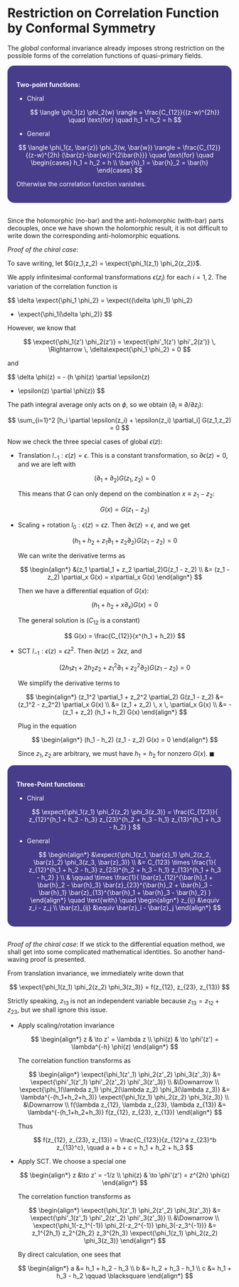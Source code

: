 <style>
    .katex {
        font-size: 1.1em;
    }
    .remark {
        border-radius: 15px;
        padding: 20px;
        background-color: SeaGreen;
        color: White;
    }
    .result {
        border-radius: 15px;
        padding: 20px;
        background-color: DarkSlateBlue;
        color: White;
    }
</style>

# Restriction on Correlation Function by Conformal Symmetry

The *global* conformal invariance already imposes strong restriction on the possible forms of the correlation functions of quasi-primary fields.

<div class="result">

**Two-point functions:**

- Chiral
    
    $$
    \langle \phi_1(z) \phi_2(w) \rangle
    = \frac{C_{12}}{(z-w)^{2h}}
    \quad \text{for} \quad
    h_1 = h_2 = h
    $$

- General

$$
\langle \phi_1(z, \bar{z}) \phi_2(w, \bar{w}) \rangle 
= \frac{C_{12}}{(z-w)^{2h} (\bar{z}-\bar{w})^{2\bar{h}}} 
\quad \text{for} \quad
\begin{cases}
    h_1 = h_2 = h \\
    \bar{h}_1 = \bar{h}_2 = \bar{h}
\end{cases}
$$

Otherwise the correlation function vanishes. 

</div><br>

<!-- <div class="remark">

*Remark*: In order that the correlation function is single-valued, $h$ for a chiral/anti-chiral quasi-primary field can only be an integer or half-integer.

</div><br> -->

Since the holomorphic (no-bar) and the anti-holomorphic (with-bar) parts decouples, once we have shown the holomorphic result, it is not difficult to write down the corresponding anti-holomorphic equations.

*Proof of the chiral case*: 

To save writing, let $G(z_1,z_2) = \expect{\phi_1(z_1) \phi_2(z_2)}$.

We apply infinitesimal conformal transformations $\epsilon(z_i)$ for each $i = 1,2$. The variation of the correlation function is

$$
\delta \expect{\phi_1 \phi_2}
= \expect{(\delta \phi_1) \phi_2}
+ \expect{\phi_1(\delta \phi_2)}
$$

However, we know that

$$
\expect{\phi_1(z') \phi_2(z')} 
= \expect{\phi'_1(z') \phi'_2(z')}
\, \Rightarrow \, \delta\expect{\phi_1 \phi_2} = 0
$$

and

$$
\delta \phi(z) = - (h \phi(z) \partial \epsilon(z)
+ \epsilon(z) \partial \phi(z))
$$

The path integral average only acts on $\phi$, so we obtain ($\partial_i \equiv \partial/\partial z_i$):

$$
\sum_{i=1}^2 [h_i \partial \epsilon(z_i) + \epsilon(z_i) \partial_i]
G(z_1,z_2) = 0
$$

Now we check the three special cases of global $\epsilon(z)$:

- Translation $l_{-1}: \epsilon(z) = \epsilon$. This is a constant transformation, so $\partial \epsilon(z) = 0$, and we are left with
    
    $$
    (\partial_1 + \partial_2) G(z_1, z_2) = 0
    $$

    This means that $G$ can only depend on the combination $x \equiv z_1 - z_2$:

    $$
    G(x) = G(z_1 - z_2)
    $$

- Scaling + rotation $l_0: \epsilon(z) = \epsilon z$. Then $\partial \epsilon(z) = \epsilon$, and we get
    
    $$
    (h_1 + h_2 + z_1 \partial_1 + z_2 \partial_2)G(z_1 - z_2) = 0
    $$

    We can write the derivative terms as

    $$
    \begin{align*}
        &(z_1 \partial_1 + z_2 \partial_2)G(z_1 - z_2) 
        \\
        &= (z_1 - z_2) \partial_x G(x) 
        = x\partial_x G(x)
    \end{align*}
    $$

    Then we have a differential equation of $G(x)$:

    $$
    (h_1 + h_2 + x\partial_x) G(x) = 0
    $$

    The general solution is ($C_{12}$ is a constant)

    $$
    G(x) = \frac{C_{12}}{x^{h_1 + h_2}}
    $$

- SCT $l_{-1}: \epsilon(z) = \epsilon z^2$. Then $\partial \epsilon(z) = 2 \epsilon z$, and
    
    $$
    (2h_1 z_1 + 2h_2 z_2 + z_1^2 \partial_1 + z_2^2 \partial_2)
    G(z_1 - z_2) = 0
    $$

    We simplify the derivative terms to

    $$
    \begin{align*}
        (z_1^2 \partial_1 + z_2^2 \partial_2) G(z_1 - z_2)
        &= (z_1^2 - z_2^2) \partial_x G(x)
        \\
        &= (z_1 + z_2) \, x \, \partial_x G(x)
        \\
        &= - (z_1 + z_2) (h_1 + h_2) G(x)
    \end{align*}
    $$

    Plug in the equation
    
    $$
    \begin{align*}
        (h_1 - h_2) (z_1 - z_2) G(x) = 0
    \end{align*}
    $$

    Since $z_1, z_2$ are arbitrary, we must have $h_1 = h_2$ for nonzero $G(x)$. $\blacksquare$

<div class="result">

**Three-Point functions:**

- Chiral

    $$
    \expect{\phi_1(z_1) \phi_2(z_2) \phi_3(z_3)}
    = \frac{C_{123}}{
        z_{12}^{h_1 + h_2 - h_3}
        z_{23}^{h_2 + h_3 - h_1}
        z_{13}^{h_1 + h_3 - h_2}
    }
    $$

- General

    $$
    \begin{align*}
        &\expect{\phi_1(z_1, \bar{z}_1) \phi_2(z_2, \bar{z}_2) \phi_3(z_3, \bar{z}_3)}
        \\
        &= C_{123} \times
        \frac{1}{
            z_{12}^{h_1 + h_2 - h_3}
            z_{23}^{h_2 + h_3 - h_1}
            z_{13}^{h_1 + h_3 - h_2}
        }
        \\
        & \qquad \times
        \frac{1}{
            \bar{z}_{12}^{\bar{h}_1 + \bar{h}_2 - \bar{h}_3}
            \bar{z}_{23}^{\bar{h}_2 + \bar{h}_3 - \bar{h}_1}
            \bar{z}_{13}^{\bar{h}_1 + \bar{h}_3 - \bar{h}_2}
        }
    \end{align*}
    \quad \text{with} \quad 
    \begin{align*}
        z_{ij} &\equiv z_i - z_j 
        \\
        \bar{z}_{ij} &\equiv \bar{z}_i - \bar{z}_j
    \end{align*}
    $$

</div><br>

*Proof of the chiral case*: If we stick to the differential equation method, we shall get into some complicated mathematical identities. So another hand-waving proof is presented. 

From translation invariance, we immediately write down that

$$
\expect{\phi_1(z_1) \phi_2(z_2) \phi_3(z_3)}
= f(z_{12}, z_{23}, z_{13})
$$

Strictly speaking, $z_{13}$ is not an independent variable because $z_{13} = z_{12} + z_{23}$, but we shall ignore this issue.

- Apply scaling/rotation invariance
    
    $$
    \begin{align*}
        z & \to z' = \lambda z
        \\
        \phi(z) & \to \phi'(z') = \lambda^{-h} \phi(z)
    \end{align*}
    $$

    The correlation function transforms as

    $$
    \begin{align*}
        \expect{\phi_1(z'_1) \phi_2(z'_2) \phi_3(z'_3)}
        &= \expect{\phi'_1(z'_1) \phi'_2(z'_2) \phi'_3(z'_3)}
        \\ &\Downarrow \\
        \expect{\phi_1(\lambda z_1) \phi_2(\lambda z_2) \phi_3(\lambda z_3)}
        &= \lambda^{-(h_1+h_2+h_3)}
        \expect{\phi_1(z_1) \phi_2(z_2) \phi_3(z_3)}
        \\ &\Downarrow \\
        f(\lambda z_{12}, \lambda z_{23}, \lambda z_{13})
        &= \lambda^{-(h_1+h_2+h_3)} f(z_{12}, z_{23}, z_{13})
    \end{align*}
    $$

    Thus

    $$
    f(z_{12}, z_{23}, z_{13}) = \frac{C_{123}}{z_{12}^a z_{23}^b z_{13}^c}, \quad
    a + b + c = h_1 + h_2 + h_3
    $$

- Apply SCT. We choose a special one
    
    $$
    \begin{align*}
        z &\to z' = -1/z
        \\
        \phi(z) & \to \phi'(z') 
        = z^{2h} \phi(z)
    \end{align*}
    $$

    The correlation function transforms as

    $$
    \begin{align*}
        \expect{\phi_1(z'_1) \phi_2(z'_2) \phi_3(z'_3)}
        &= \expect{\phi'_1(z'_1) \phi'_2(z'_2) \phi'_3(z'_3)}
        \\ &\Downarrow \\
        \expect{\phi_1(-z_1^{-1}) \phi_2(-z_2^{-1}) \phi_3(-z_3^{-1})}
        &= z_1^{2h_1} z_2^{2h_2} z_3^{2h_3}
        \expect{\phi_1(z_1) \phi_2(z_2) \phi_3(z_3)}
    \end{align*}
    $$

    By direct calculation, one sees that

    $$
    \begin{align*}
        a &= h_1 + h_2 - h_3 \\
        b &= h_2 + h_3 - h_1 \\
        c &= h_1 + h_3 - h_2 \qquad \blacksquare
    \end{align*}
    $$
